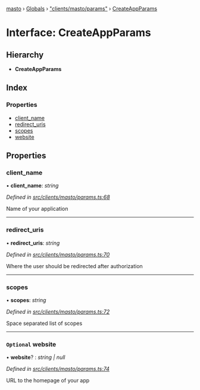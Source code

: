 [masto](../README.md) › [Globals](../globals.md) › ["clients/masto/params"](../modules/_clients_masto_params_.md) › [CreateAppParams](_clients_masto_params_.createappparams.md)

# Interface: CreateAppParams

## Hierarchy

* **CreateAppParams**

## Index

### Properties

* [client_name](_clients_masto_params_.createappparams.md#client_name)
* [redirect_uris](_clients_masto_params_.createappparams.md#redirect_uris)
* [scopes](_clients_masto_params_.createappparams.md#scopes)
* [website](_clients_masto_params_.createappparams.md#optional-website)

## Properties

###  client_name

• **client_name**: *string*

*Defined in [src/clients/masto/params.ts:68](https://github.com/neet/masto.js/blob/b9f6bdd/src/clients/masto/params.ts#L68)*

Name of your application

___

###  redirect_uris

• **redirect_uris**: *string*

*Defined in [src/clients/masto/params.ts:70](https://github.com/neet/masto.js/blob/b9f6bdd/src/clients/masto/params.ts#L70)*

Where the user should be redirected after authorization

___

###  scopes

• **scopes**: *string*

*Defined in [src/clients/masto/params.ts:72](https://github.com/neet/masto.js/blob/b9f6bdd/src/clients/masto/params.ts#L72)*

Space separated list of scopes

___

### `Optional` website

• **website**? : *string | null*

*Defined in [src/clients/masto/params.ts:74](https://github.com/neet/masto.js/blob/b9f6bdd/src/clients/masto/params.ts#L74)*

URL to the homepage of your app
